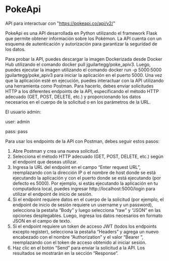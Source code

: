 # PokeApi
API para interactuar con "https://pokeapi.co/api/v2/"

PokeApi es una API desarrollada en Python utilizando el framework 
Flask que permite obtener información sobre los Pokémon. La API 
cuenta con un esquema de autenticación y autorización para 
garantizar la seguridad de los datos.


Para probar la API, puedes descargar la imagen Dockerizada desde 
Docker Hub utilizando el comando docker pull jguilartegg/poke_apiv3. Luego, 
puedes ejecutar la imagen utilizando el comando docker run -p 5000:5000 
jguilartegg/poke_apiv3 para iniciar la aplicación en el puerto 5000.
Una vez que la aplicación esté en ejecución, puedes interactuar con la 
API utilizando una herramienta como Postman. Para hacerlo, debes 
enviar solicitudes HTTP a los diferentes endpoints de la API, 
especificando el método HTTP adecuado (GET, POST, DELETE, etc.) 
y proporcionando los datos necesarios en el cuerpo de la solicitud o en 
los parámetros de la URL.

El usuario admin: 

user: admin

pass: pass

Para usar los endpoints de la API con Postman, debes seguir estos 
pasos:
1. Abre Postman y crea una nueva solicitud.
2. Selecciona el método HTTP adecuado (GET, POST, DELETE, 
etc.) según el endpoint que deseas utilizar.
3. Ingresa la URL del endpoint en el campo “Enter request URL”, 
reemplazando <host> con la dirección IP o el nombre de host 
donde se está ejecutando la aplicación y <port> con el puerto 
donde se está ejecutando (por defecto es 5000). Por ejemplo, si 
estás ejecutando la aplicación en tu computadora local, puedes 
ingresar http://localhost:5000/login para utilizar el endpoint de inicio de 
sesión.
4. Si el endpoint requiere datos en el cuerpo de la solicitud (por 
ejemplo, el endpoint de inicio de sesión requiere un username y un 
password), selecciona la pestaña “Body” y luego selecciona “raw” y 
“JSON” en las opciones desplegables. Luego, ingresa los datos 
necesarios en formato JSON en el campo de texto.
5. Si el endpoint requiere un token de acceso JWT (todos los 
endpoints excepto register), selecciona la pestaña 
“Headers” y agrega un nuevo encabezado con el nombre 
“Authorization” y el valor “Bearer <token>”, reemplazando <token>
con el token de acceso obtenido al iniciar sesión.
6. Haz clic en el botón “Send” para enviar la solicitud a la API. Los 
resultados se mostrarán en la sección “Response”.
